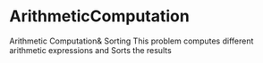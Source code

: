 # ArithmeticComputation
Arithmetic Computation& Sorting
This problem computes different arithmetic expressions and Sorts the results
